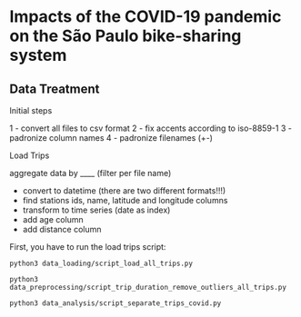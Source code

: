 # Impacts of the COVID-19 pandemic on the São Paulo bike-sharing system

## Data Treatment

Initial steps

1 - convert all files to csv format
2 - fix accents according to iso-8859-1
3 - padronize column names
4 - padronize filenames (+-)

Load Trips

aggregate data by ____ (filter per file name)

- convert to datetime (there are two different formats!!!)
- find stations ids, name, latitude and longitude columns
- transform to time series (date as index)
- add age column
- add distance column

First, you have to run the load trips script:

```
python3 data_loading/script_load_all_trips.py
```

```
python3 data_preprocessing/script_trip_duration_remove_outliers_all_trips.py
```

```
python3 data_analysis/script_separate_trips_covid.py
```

